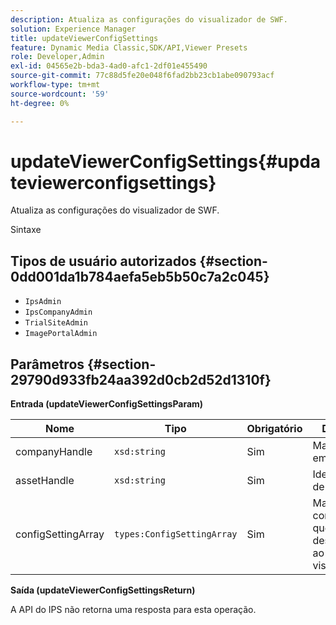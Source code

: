 ```yaml
---
description: Atualiza as configurações do visualizador de SWF.
solution: Experience Manager
title: updateViewerConfigSettings
feature: Dynamic Media Classic,SDK/API,Viewer Presets
role: Developer,Admin
exl-id: 04565e2b-bda3-4ad0-afc1-2df01e455490
source-git-commit: 77c88d5fe20e048f6fad2bb23cb1abe090793acf
workflow-type: tm+mt
source-wordcount: '59'
ht-degree: 0%

---
```


# updateViewerConfigSettings{#updateviewerconfigsettings}

Atualiza as configurações do visualizador de SWF.

Sintaxe

## Tipos de usuário autorizados {#section-0dd001da1b784aefa5eb5b50c7a2c045}

* `IpsAdmin`
* `IpsCompanyAdmin`
* `TrialSiteAdmin`
* `ImagePortalAdmin`

## Parâmetros {#section-29790d933fb24aa392d0cb2d52d1310f}

**Entrada (updateViewerConfigSettingsParam)**

| Nome | Tipo | Obrigatório | Descrição |
|---|---|---|---|
| companyHandle | `xsd:string` | Sim | Manipule a empresa. |
| assetHandle | `xsd:string` | Sim | Identificador de ativo. |
| configSettingArray | `types:ConfigSettingArray` | Sim | Matriz de configurações que você deseja aplicar ao visualizador. |

**Saída (updateViewerConfigSettingsReturn)**

A API do IPS não retorna uma resposta para esta operação.
